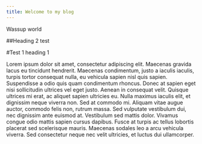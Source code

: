 ```yaml
---
title: Welcome to my blog
---
```



Wassup world

##Heading 2 test 

#Test 1 heading 1

Lorem ipsum dolor sit amet, consectetur adipiscing elit. Maecenas gravida lacus eu tincidunt hendrerit. Maecenas condimentum, justo a iaculis iaculis, turpis tortor consequat nulla, eu vehicula sapien nisl quis sapien. Suspendisse a odio quis quam condimentum rhoncus. Donec at sapien eget nisi sollicitudin ultrices vel eget justo. Aenean in consequat velit. Quisque ultrices mi erat, ac aliquet sapien ultricies eu. Nulla maximus iaculis elit, et dignissim neque viverra non. Sed at commodo mi. Aliquam vitae augue auctor, commodo felis non, rutrum massa. Sed vulputate vestibulum dui, nec dignissim ante euismod at. Vestibulum sed mattis dolor. Vivamus congue odio mattis sapien cursus dapibus. Fusce at turpis ac tellus lobortis placerat sed scelerisque mauris. Maecenas sodales leo a arcu vehicula viverra. Sed consectetur neque nec velit ultricies, et luctus dui ullamcorper.


